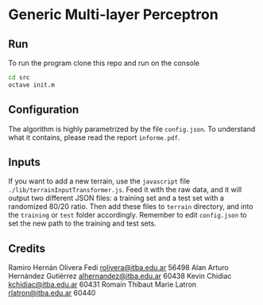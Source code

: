 # Generic Multi-layer Perceptron

## Run

To run the program clone this repo and run on the console

```sh
cd src
octave init.m
```

## Configuration

The algorithm is highly parametrized by the file `config.json`. To understand what it contains, please read the report `informe.pdf`.

## Inputs

If you want to add a new terrain, use the `javascript` file `./lib/terrainInputTransformer.js`. Feed it with the raw data, and it will output two different JSON files: a training set and a test set with a randomized 80/20 ratio. Then add these files to `terrain` directory, and into the `training` or `test` folder accordingly. Remember to edit `config.json` to set the new path to the training and test sets.

## Credits

Ramiro Hernán Olivera Fedi          	rolivera@itba.edu.ar                       56498
Alan Arturo Hernández Gutiérrez       alhernandez@itba.edu.ar                  	 60438
Kevin Chidiac                         kchidiac@itba.edu.ar                       60431
Romain Thibaut Marie Latron           rlatron@itba.edu.ar                        60440
